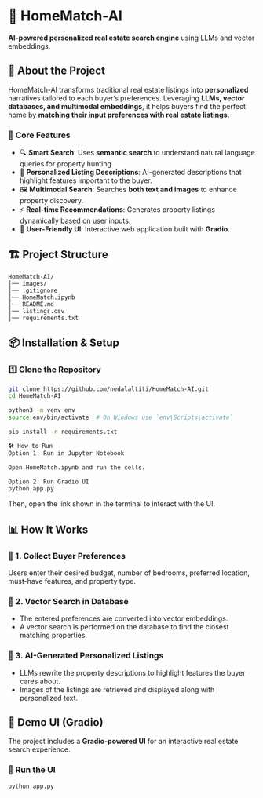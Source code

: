 # 🏡 HomeMatch-AI

**AI-powered personalized real estate search engine** using LLMs and vector embeddings.


## 🚀 About the Project
HomeMatch-AI transforms traditional real estate listings into **personalized** narratives tailored to each buyer’s preferences. Leveraging **LLMs, vector databases, and multimodal embeddings**, it helps buyers find the perfect home by **matching their input preferences with real estate listings.**

### 🔹 **Core Features**
- 🔍 **Smart Search**: Uses **semantic search** to understand natural language queries for property hunting.
- 📝 **Personalized Listing Descriptions**: AI-generated descriptions that highlight features important to the buyer.
- 🖼️ **Multimodal Search**: Searches **both text and images** to enhance property discovery.
- ⚡ **Real-time Recommendations**: Generates property listings dynamically based on user inputs.
- 🎨 **User-Friendly UI**: Interactive web application built with **Gradio**.

## 🏗️ **Project Structure**
```
HomeMatch-AI/
│── images/ 
│── .gitignore 
│── HomeMatch.ipynb 
│── README.md 
│── listings.csv 
│── requirements.txt 
```

## 📦 **Installation & Setup**
### 1️⃣ **Clone the Repository**
```bash
git clone https://github.com/nedalaltiti/HomeMatch-AI.git
cd HomeMatch-AI

python3 -m venv env
source env/bin/activate  # On Windows use `env\Scripts\activate`

pip install -r requirements.txt

🛠️ How to Run
Option 1: Run in Jupyter Notebook

Open HomeMatch.ipynb and run the cells.

Option 2: Run Gradio UI
python app.py
```
Then, open the link shown in the terminal to interact with the UI.

## 📊 How It Works

### 🏡 1. Collect Buyer Preferences  
Users enter their desired budget, number of bedrooms, preferred location, must-have features, and property type.

### 🔎 2. Vector Search in Database  
- The entered preferences are converted into vector embeddings.  
- A vector search is performed on the database to find the closest matching properties.  

### 🎯 3. AI-Generated Personalized Listings  
- LLMs rewrite the property descriptions to highlight features the buyer cares about.  
- Images of the listings are retrieved and displayed along with personalized text.  

## 🎨 Demo UI (Gradio)

The project includes a **Gradio-powered UI** for an interactive real estate search experience.

### 🚀 Run the UI  
```bash
python app.py
```


